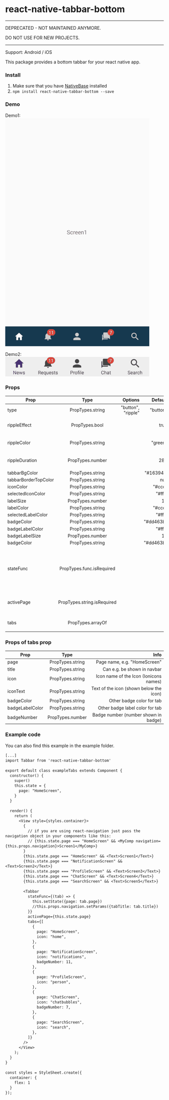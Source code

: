 # react-native-tabbar-bottom



-------------------------------------

DEPRECATED - NOT MAINTAINED ANYMORE.

DO NOT USE FOR NEW PROJECTS.

-------------------------------------



Support: Android / iOS

This package provides a bottom tabbar for your react native app. 

### Install
1) Make sure that you have [NativeBase](https://github.com/GeekyAnts/NativeBase) installed
2) `npm install react-native-tabbar-bottom --save`

### Demo

Demo1:  
![Demo1](https://raw.githubusercontent.com/Maxeh/markdown/48e95b3050d1a54a8d9678866a98de6cfd077b9a/react-native-tabbar-bottom/demo1.gif)

Demo2:  
![Demo2](https://raw.githubusercontent.com/Maxeh/markdown/48e95b3050d1a54a8d9678866a98de6cfd077b9a/react-native-tabbar-bottom/demo3.gif)

### Props
| Prop        | Type           | Options | Default  | Info
| ------------- |:-------------:| -----:| -----:| -----:|
| type      | PropTypes.string | "button", "ripple" | "button"
| rippleEffect     | PropTypes.bool      |     | true | only for type === "ripple"
| rippleColor | PropTypes.string |  | "green" | only for type === "ripple"
| rippleDuration | PropTypes.number |   | 280 | only for type === "ripple"
| tabbarBgColor | PropTypes.string |   | "#16394f" | 
| tabbarBorderTopColor | PropTypes.string |   | null | 
| iconColor | PropTypes.string |   | "#ccc" | 
| selectedIconColor | PropTypes.string |   | "#fff" | 
| labelSize | PropTypes.number |   | 12 | 
| labelColor | PropTypes.string |   | "#ccc" | 
| selectedLabelColor | PropTypes.string | | "#fff" |
| badgeColor | PropTypes.string |   | "#dd463b" | 
| badgeLabelColor | PropTypes.string |   | "#fff" | 
| badgeLabelSize | PropTypes.number |   | 11 | 
| badgeColor | PropTypes.string |   | "#dd463b" | 
| stateFunc | PropTypes.func.isRequired |   |  | Required. Pass in function to update state. Format: (tab) => {..}
| activePage | PropTypes.string.isRequired |   |  | Required. Pass in active page.
| tabs | PropTypes.arrayOf |   |  | Required. Pass in tab data

### Props of tabs prop

| Prop        | Type            | Info
| ------------- |:-------------:|  -----:|
| page      | PropTypes.string |  Page name, e.g. "HomeScreen"
| title     | PropTypes.string  |  Can e.g. be shown in navbar
| icon | PropTypes.string | Icon name of the Icon (Ionicons names)
| iconText | PropTypes.string | Text of the icon (shown below the icon)
| badgeColor | PropTypes.string | Other badge color for tab
| badgeLabelColor | PropTypes.string | Other badge label color for tab
| badgeNumber | PropTypes.number | Badge number (number shown in badge)

### Example code

You can also find this example in the example folder.

```
[...]
import Tabbar from 'react-native-tabbar-bottom'

export default class exampleTabs extends Component {
  constructor() {
    super()
    this.state = {
      page: "HomeScreen",
    }
  }

  render() {
    return (
      <View style={styles.container}>
        {
          // if you are using react-navigation just pass the navigation object in your components like this:
          // {this.state.page === "HomeScreen" && <MyComp navigation={this.props.navigation}>Screen1</MyComp>}
        }
        {this.state.page === "HomeScreen" && <Text>Screen1</Text>}
        {this.state.page === "NotificationScreen" && <Text>Screen2</Text>}
        {this.state.page === "ProfileScreen" && <Text>Screen3</Text>}
        {this.state.page === "ChatScreen" && <Text>Screen4</Text>}
        {this.state.page === "SearchScreen" && <Text>Screen5</Text>}

        <Tabbar
          stateFunc={(tab) => {
            this.setState({page: tab.page})
            //this.props.navigation.setParams({tabTitle: tab.title})
          }}
          activePage={this.state.page}
          tabs={[
            {
              page: "HomeScreen",
              icon: "home",
            },
            {
              page: "NotificationScreen",
              icon: "notifications",
              badgeNumber: 11,
            },
            {
              page: "ProfileScreen",
              icon: "person",
            },
            {
              page: "ChatScreen",
              icon: "chatbubbles",
              badgeNumber: 7,
            },
            {
              page: "SearchScreen",
              icon: "search",
            },
          ]}
        />
      </View>
    );
  }
}

const styles = StyleSheet.create({
  container: {
    flex: 1
  }
});
```
